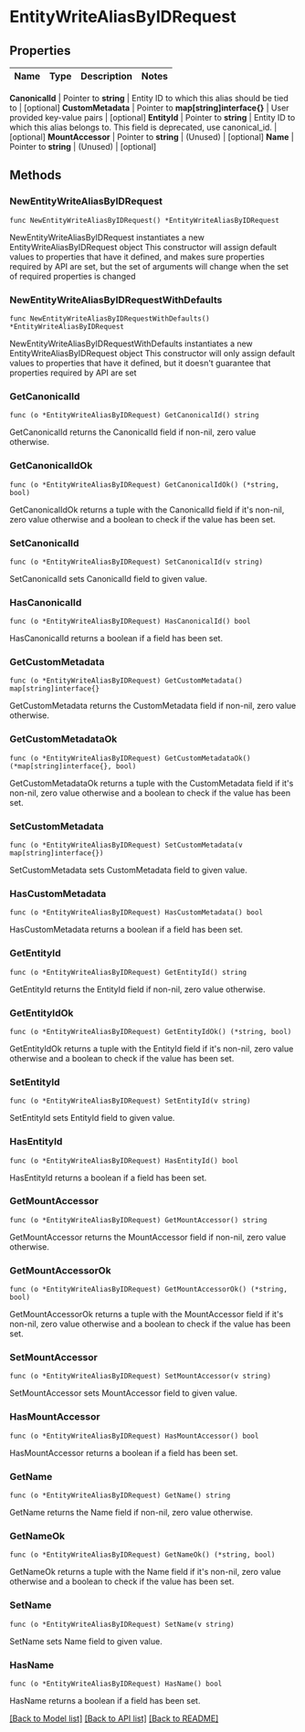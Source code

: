 # EntityWriteAliasByIDRequest


## Properties

Name | Type | Description | Notes
------------ | ------------- | ------------- | -------------


**CanonicalId** | Pointer to **string** | Entity ID to which this alias should be tied to | [optional] 
**CustomMetadata** | Pointer to **map[string]interface{}** | User provided key-value pairs | [optional] 
**EntityId** | Pointer to **string** | Entity ID to which this alias belongs to. This field is deprecated, use canonical_id. | [optional] 
**MountAccessor** | Pointer to **string** | (Unused) | [optional] 
**Name** | Pointer to **string** | (Unused) | [optional] 



## Methods


### NewEntityWriteAliasByIDRequest

`func NewEntityWriteAliasByIDRequest() *EntityWriteAliasByIDRequest`

NewEntityWriteAliasByIDRequest instantiates a new EntityWriteAliasByIDRequest object
This constructor will assign default values to properties that have it defined,
and makes sure properties required by API are set, but the set of arguments
will change when the set of required properties is changed

### NewEntityWriteAliasByIDRequestWithDefaults

`func NewEntityWriteAliasByIDRequestWithDefaults() *EntityWriteAliasByIDRequest`

NewEntityWriteAliasByIDRequestWithDefaults instantiates a new EntityWriteAliasByIDRequest object
This constructor will only assign default values to properties that have it defined,
but it doesn't guarantee that properties required by API are set


### GetCanonicalId

`func (o *EntityWriteAliasByIDRequest) GetCanonicalId() string`

GetCanonicalId returns the CanonicalId field if non-nil, zero value otherwise.

### GetCanonicalIdOk

`func (o *EntityWriteAliasByIDRequest) GetCanonicalIdOk() (*string, bool)`

GetCanonicalIdOk returns a tuple with the CanonicalId field if it's non-nil, zero value otherwise
and a boolean to check if the value has been set.

### SetCanonicalId

`func (o *EntityWriteAliasByIDRequest) SetCanonicalId(v string)`

SetCanonicalId sets CanonicalId field to given value.


### HasCanonicalId

`func (o *EntityWriteAliasByIDRequest) HasCanonicalId() bool`

HasCanonicalId returns a boolean if a field has been set.




### GetCustomMetadata

`func (o *EntityWriteAliasByIDRequest) GetCustomMetadata() map[string]interface{}`

GetCustomMetadata returns the CustomMetadata field if non-nil, zero value otherwise.

### GetCustomMetadataOk

`func (o *EntityWriteAliasByIDRequest) GetCustomMetadataOk() (*map[string]interface{}, bool)`

GetCustomMetadataOk returns a tuple with the CustomMetadata field if it's non-nil, zero value otherwise
and a boolean to check if the value has been set.

### SetCustomMetadata

`func (o *EntityWriteAliasByIDRequest) SetCustomMetadata(v map[string]interface{})`

SetCustomMetadata sets CustomMetadata field to given value.


### HasCustomMetadata

`func (o *EntityWriteAliasByIDRequest) HasCustomMetadata() bool`

HasCustomMetadata returns a boolean if a field has been set.




### GetEntityId

`func (o *EntityWriteAliasByIDRequest) GetEntityId() string`

GetEntityId returns the EntityId field if non-nil, zero value otherwise.

### GetEntityIdOk

`func (o *EntityWriteAliasByIDRequest) GetEntityIdOk() (*string, bool)`

GetEntityIdOk returns a tuple with the EntityId field if it's non-nil, zero value otherwise
and a boolean to check if the value has been set.

### SetEntityId

`func (o *EntityWriteAliasByIDRequest) SetEntityId(v string)`

SetEntityId sets EntityId field to given value.


### HasEntityId

`func (o *EntityWriteAliasByIDRequest) HasEntityId() bool`

HasEntityId returns a boolean if a field has been set.




### GetMountAccessor

`func (o *EntityWriteAliasByIDRequest) GetMountAccessor() string`

GetMountAccessor returns the MountAccessor field if non-nil, zero value otherwise.

### GetMountAccessorOk

`func (o *EntityWriteAliasByIDRequest) GetMountAccessorOk() (*string, bool)`

GetMountAccessorOk returns a tuple with the MountAccessor field if it's non-nil, zero value otherwise
and a boolean to check if the value has been set.

### SetMountAccessor

`func (o *EntityWriteAliasByIDRequest) SetMountAccessor(v string)`

SetMountAccessor sets MountAccessor field to given value.


### HasMountAccessor

`func (o *EntityWriteAliasByIDRequest) HasMountAccessor() bool`

HasMountAccessor returns a boolean if a field has been set.




### GetName

`func (o *EntityWriteAliasByIDRequest) GetName() string`

GetName returns the Name field if non-nil, zero value otherwise.

### GetNameOk

`func (o *EntityWriteAliasByIDRequest) GetNameOk() (*string, bool)`

GetNameOk returns a tuple with the Name field if it's non-nil, zero value otherwise
and a boolean to check if the value has been set.

### SetName

`func (o *EntityWriteAliasByIDRequest) SetName(v string)`

SetName sets Name field to given value.


### HasName

`func (o *EntityWriteAliasByIDRequest) HasName() bool`

HasName returns a boolean if a field has been set.









[[Back to Model list]](../README.md#documentation-for-models) [[Back to API list]](../README.md#documentation-for-api-endpoints) [[Back to README]](../README.md)


